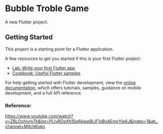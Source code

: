 # Bubble Troble Game

A new Flutter project.

## Getting Started

This project is a starting point for a Flutter application.

A few resources to get you started if this is your first Flutter project:

- [Lab: Write your first Flutter app](https://docs.flutter.dev/get-started/codelab)
- [Cookbook: Useful Flutter samples](https://docs.flutter.dev/cookbook)

For help getting started with Flutter development, view the
[online documentation](https://docs.flutter.dev/), which offers tutorials,
samples, guidance on mobile development, and a full API reference.

### Reference:
https://www.youtube.com/watch?v=ZBLOxhiym7k&list=PLlvRDpXh1Se6kipeBLiF1xByAEmxYie6J&index=1&ab_channel=MitchKoko
